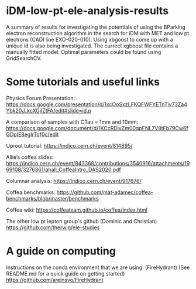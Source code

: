 # iDM-low-pt-ele-analysis-results
A summary of results for investigating the potentials of using the BParking electron reconstruction algorithm in the search for iDM with MET and low pt electrons (CADI line EXO-020-010). Using xbgoost to come up with a unique id is also being investigated. The currect xgboost file contains a manually fitted model. Optimal parameters could be found using GridSearchCV. 


# Some tutorials and useful links
Physics Forum Presentation:
https://docs.google.com/presentation/d/1xcOoSxzLFKQFWFYETnTiv73Za4Ybk20J_kcXGjIZtFA/edit#slide=id.p

A comparison of samples with CTau = 1mm and 10mm:
https://docs.google.com/document/d/1KCcRDivZm00qpFNL7V8tFb79Cw6fGDpIE8egIrTqf0c/edit

Uproot tutorial: 
https://indico.cern.ch/event/814895/

Allie’s coffea slides: 
https://indico.cern.ch/event/843368/contributions/3540916/attachments/1969108/3276861/ahall_CoffeaIntro_DAS2020.pdf

Columnar analysis: 
https://indico.cern.ch/event/917676/

Coffea benchmarks: 
https://github.com/mat-adamec/coffea-benchmarks/blob/master/benchmarks

Coffea wiki:
https://coffeateam.github.io/coffea/index.html

The other low pt lepton group's github (Dominic and Christian)
https://github.com/therwig/ele-studies

# A guide on computing

Instructions on the conda environment that we are using: (FireHydrant) (See README.md for a quick guide on getting started)
https://github.com/areinsvo/FireHydrant

